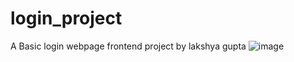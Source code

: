 # login_project
A Basic login webpage frontend project by lakshya gupta
![image](https://github.com/user-attachments/assets/d0285f36-03f4-42c7-8e40-ee25e2c96cc9)
